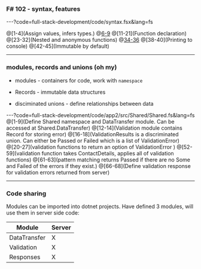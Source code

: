 
### F# 102 - syntax, features

---?code=full-stack-development/code/syntax.fsx&lang=fs

@[1-4](Assign values, infers types.)
@[6-9](Lists)
@[11-21](Function declaration)
@[23-32](Nested and anonymous functions)
@[34-36](Tuples)
@[38-40](Printing to console)
@[42-45](Immutable by default)

---

### modules, records and unions (oh my)

- modules - containers for code, work with `namespace`

- Records - immutable data structures

- disciminated unions - define relationships between data


---?code=full-stack-development/code/app2/src/Shared/Shared.fs&lang=fs
@[1-9](Define Shared namespace and DataTransfer module. Can be accessed at Shared.DataTransfer)
@[12-14](Validation module contains Record for storing error)
@[16-18](ValidationResults is a discriminated union. Can either be Passed or Failed which is a list of ValidationError)
@[20-27](validation functions to return an option of ValidationError )
@[52-59](validation function takes ContactDetails, applies all of validation functions)
@[61-63](pattern matching returns Passed if there are no Some<ValidationError> and Failed of the errors if they exist.)
@[66-68](Define validation response for validation errors returned from server)

--- 

### Code sharing

Modules can be imported into dotnet projects. Have defined 3 modules, will use them in server side code:

| Module       | Server |
| ------------ | ------ |
| DataTransfer |   X    |
| Validation   |   X    |
| Responses    |   X    |

